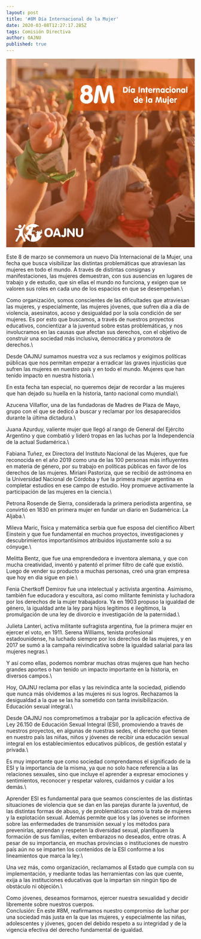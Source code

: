 ```yaml
---
layout: post
title: '#8M Día Internacional de la Mujer'
date: 2020-03-08T12:27:17.285Z
tags: Comisión Directiva
author: OAJNU
published: true
---
```

![](/assets/uploads/20200308-8m.jpeg)

Este 8 de marzo se conmemora un nuevo Día Internacional de la Mujer, una fecha que busca visibilizar las distintas problemáticas que atraviesan las mujeres en todo el mundo. A través de distintas consignas y manifestaciones, las mujeres demuestran, con sus ausencias en lugares de trabajo y de estudio, que sin ellas el mundo no funciona, y exigen que se valoren sus roles en cada uno de los espacios en que se desempeñan.\

Como organización, somos conscientes de las dificultades que atraviesan las mujeres, y especialmente, las mujeres jóvenes, que sufren día a día de violencia, asesinatos, acoso y desigualdad por la sola condición de ser mujeres. Es por esto que buscamos, a través de nuestros proyectos educativos, concientizar a la juventud sobre estas problemáticas, y nos involucramos en las causas que afectan sus derechos, con el objetivo de construir una sociedad más inclusiva, democrática y promotora de derechos.\

Desde OAJNU sumamos nuestra voz a sus reclamos y exigimos políticas públicas que nos permitan empezar a erradicar las graves injusticias que sufren las mujeres en nuestro país y en todo el mundo.
Mujeres que han tenido impacto en nuestra historia.\

En esta fecha tan especial, no queremos dejar de recordar a las mujeres que han dejado su huella en la historia, tanto nacional como mundial:\

Azucena Villaflor, una de las fundadoras de Madres de Plaza de Mayo, grupo con el que se dedicó a buscar y reclamar por los desaparecidos durante la última dictadura.\

Juana Azurduy, valiente mujer que llegó al rango de General del Ejército Argentino y que combatió y lideró tropas en las luchas por la Independencia de la actual Sudamérica.\

Fabiana Tuñez, ex Directora del Instituto Nacional de las Mujeres, que fue reconocida en el año 2019 como una de las 100 personas más influyentes en materia de género, por su trabajo en políticas públicas en favor de los derechos de las mujeres.
Miriani Pastoriza, que se recibió de astrónoma en la Universidad Nacional de Córdoba y fue la primera mujer argentina en completar estudios en ese campo de estudio. Hoy promueve activamente la participación de las mujeres en la ciencia.\

Petrona Rosende de Sierra, considerada la primera periodista argentina, se convirtió en 1830 en primera mujer en fundar un diario en Sudamérica: La Aljaba.\

Mileva Maric, física y matemática serbia que fue esposa del científico Albert Einstein y que fue fundamental en muchos proyectos, investigaciones y descubrimientos importantísimos atribuidos injustamente solo a su cónyuge.\

Melitta Bentz, que fue una emprendedora e inventora alemana, y que con mucha creatividad, inventó y patentó el primer filtro de café que existió. Luego de vender su producto a muchas personas, creó una gran empresa que hoy en dia sigue en pie.\

Fenia Chertkoff Demirov fue una intelectual y activista argentina. Asimismo, también fue educadora y escultora, así como militante feminista y luchadora por los derechos de la mujer trabajadora. Ya en 1903 propuso la igualdad de género, la igualdad ante la ley para hijos legítimos e ilegítimos, la promulgación de una ley de divorcio e investigación de la paternidad.\

Julieta Lanteri, activa militante sufragista argentina, fue la primera mujer en ejercer el voto, en 1911.
Serena Williams, tenista profesional estadounidense, ha luchado siempre por los derechos de las mujeres, y en 2017 se sumó a la campaña reivindicativa sobre la igualdad salarial para las mujeres negras.\

Y así como ellas, podemos nombrar muchas otras mujeres que han hecho grandes aportes o han tenido un impacto importante en la historia, en diversos campos.\

Hoy, OAJNU reclama por ellas y las reivindica ante la sociedad, pidiendo que nunca más olvidemos a las mujeres ni sus logros. Rechazamos la desigualdad a la que se las ha sometido con tanta invisibilización.
Educación sexual integral.\

Desde OAJNU nos comprometimos a trabajar por la aplicación efectiva de Ley 26.150 de
Educación Sexual Integral (ESI), promoviendo a través de nuestros proyectos, en algunas de nuestras sedes, el derecho que tienen en nuestro país las niñas, niños y jóvenes de recibir una educación sexual integral en los establecimientos educativos públicos, de gestión estatal y privada.\

Es muy importante que como sociedad comprendamos el significado de la ESI y la importancia de la misma, ya que no solo hace referencia a las relaciones sexuales, sino que incluye el aprender a expresar emociones y sentimientos, reconocer y respetar valores, cuidarnos y cuidar a los demás.\

Aprender ESI es fundamental para que seamos conscientes de las distintas situaciones de violencia que se dan en las parejas durante la juventud, de las distintas formas de abuso, y de problemáticas como la trata de mujeres y la explotación sexual. Además permite que los y las jóvenes se informen sobre las enfermedades de transmisión sexual y los métodos para prevenirlas, aprendan y respeten la diversidad sexual, planifiquen la formación de sus familias, eviten embarazos no deseados, entre otras.
A pesar de su importancia, en muchas provincias o instituciones de nuestro país aún no se imparten los contenidos de la ESI conforme a los lineamientos que marca la ley.\

Una vez más, como organización, reclamamos al Estado que cumpla con su implementación, y mediante todas las herramientas con las que cuente, exija a las instituciones educativas que la impartan sin ningún tipo de obstáculo ni objeción.\

Como jóvenes, deseamos formarnos, ejercer nuestra sexualidad y decidir libremente sobre nuestros cuerpos.
\
Conclusión:
En este #8M, reafirmamos nuestro compromiso de luchar por una sociedad más justa en la que las mujeres, y especialmente las niñas, adolescentes y jóvenes, gocen del debido respeto a su integridad y de la vigencia efectiva del derecho fundamental de igualdad.